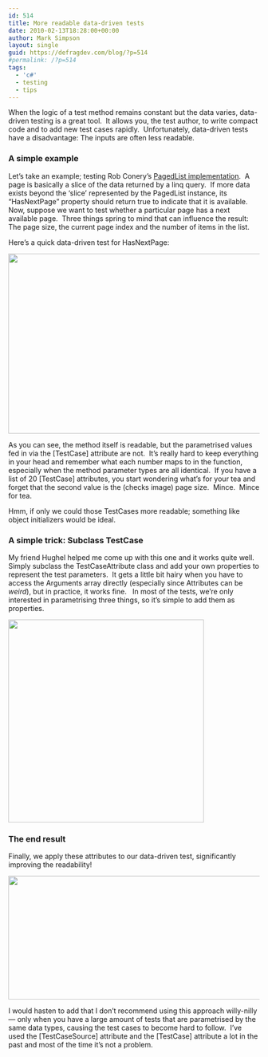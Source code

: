 ```yaml
---
id: 514
title: More readable data-driven tests
date: 2010-02-13T18:28:00+00:00
author: Mark Simpson
layout: single
guid: https://defragdev.com/blog/?p=514
#permalink: /?p=514
tags:
  - 'c#'
  - testing
  - tips
---
```

When the logic of a test method remains constant but the data varies, data-driven testing is a great tool.  It allows you, the test author, to write compact code and to add new test cases rapidly.  Unfortunately, data-driven tests have a disadvantage: The inputs are often less readable.

### A simple example

Let&#8217;s take an example; testing Rob Conery&#8217;s [PagedList implementation](http://blog.wekeroad.com/2007/12/10/aspnet-mvc-pagedlistt/).  A page is basically a slice of the data returned by a linq query.  If more data exists beyond the &#8216;slice&#8217; represented by the PagedList<T> instance, its &#8220;HasNextPage&#8221; property should return true to indicate that it is available.  Now, suppose we want to test whether a particular page has a next available page.  Three things spring to mind that can influence the result: The page size, the current page index and the number of items in the list.

Here&#8217;s a quick data-driven test for HasNextPage:

<img class="alignnone" src="https://defragdev.com/blog/images/simple_data_driven.png" alt="" width="689" height="361" /> 

As you can see, the method itself is readable, but the parametrised values fed in via the [TestCase] attribute are not.  It&#8217;s really hard to keep everything in your head and remember what each number maps to in the function, especially when the method parameter types are all identical.  If you have a list of 20 [TestCase] attributes, you start wondering what&#8217;s for your tea and forget that the second value is the (checks image) page size.  Mince.  Mince for tea.

Hmm, if only we could those TestCases more readable; something like object initializers would be ideal.

### A simple trick: Subclass TestCase

My friend Hughel helped me come up with this one and it works quite well.  Simply subclass the TestCaseAttribute class and add your own properties to represent the test parameters.  It gets a little bit hairy when you have to access the Arguments array directly (especially since Attributes can be _weird_), but in practice, it works fine.   In most of the tests, we&#8217;re only interested in parametrising three things, so it&#8217;s simple to add them as properties.

<img class="alignnone" src="https://defragdev.com/blog/images/custom_testcase.png" alt="" width="392" height="407" /> 

### The end result

Finally, we apply these attributes to our data-driven test, significantly improving the readability!

<img class="alignnone" src="https://defragdev.com/blog/images/readable_data_driven.png" alt="" width="567" height="248" /> 

I would hasten to add that I don&#8217;t recommend using this approach willy-nilly &#8212; only when you have a large amount of tests that are parametrised by the same data types, causing the test cases to become hard to follow.  I&#8217;ve used the [TestCaseSource] attribute and the [TestCase] attribute a lot in the past and most of the time it&#8217;s not a problem.